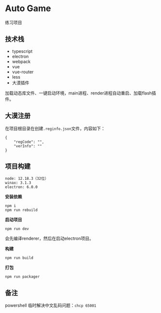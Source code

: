 
# Auto Game

练习项目

## 技术栈

- typescript
- electron
- webpack
- vue
- vue-router
- less
- 大漠插件

加载动态库文件、一键启动环境，main进程、render进程自动重启、加载flash插件。

## 大漠注册

在项目根目录在创建`.reginfo.json`文件，内容如下：

```
{
    "regCode": "",
    "verInfo": ""
}
```

## 项目构建

```
node: 12.18.3（32位）
winax: 3.1.3
electron: 6.0.0
```

**安装依赖**

```
npm i
npm run rebuild
```

**启动项目**

```
npm run dev
```

会先编译renderer，然后在启动electron项目。

**构建**

```
npm run build
```

**打包**

```
npm run packager
```

## 备注

powershell 临时解决中文乱码问题：`chcp 65001`
